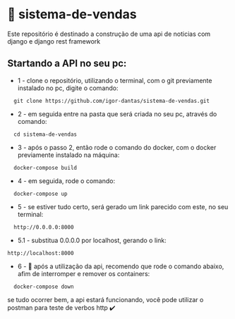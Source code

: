 # 📍 sistema-de-vendas

<p>Este repositório é destinado a construção de uma api de noticias com django e django rest framework<p/>


## Startando a API no seu pc:

* 1 - clone o repositório, utilizando o terminal, com o git previamente instalado no pc, digite o comando:

```
  git clone https://github.com/igor-dantas/sistema-de-vendas.git
```

* 2 - em seguida entre na pasta que será criada no seu pc, através do comando:
```
  cd sistema-de-vendas
```
* 3 - após o passo 2, então rode o comando do docker, com o docker previamente instalado na máquina:

```
  docker-compose build
```

* 4 - em seguida, rode o comando:
```
  docker-compose up
```

* 5 - se estiver tudo certo, será gerado um link parecido com este, no seu terminal:

```
  http://0.0.0.0:8000
```
* 5.1 - substitua 0.0.0.0 por localhost, gerando o link:
```
http://localhost:8000
```
* 6 - 🛑 após a utilização da api, recomendo que rode o comando abaixo, afim de interromper e remover os containers:
```
  docker-compose down
```

<p> se tudo ocorrer bem, a api estará funcionando, você pode utilizar o postman para teste de verbos http ✔️ <p/>